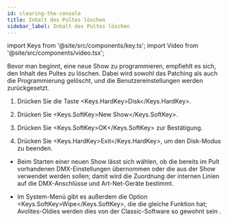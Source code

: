 ```yaml
---
id: clearing-the-console
title: Inhalt des Pultes löschen
sidebar_label: Inhalt des Pultes löschen
---
```


import Keys from '@site/src/components/key.ts';
import Video from '@site/src/components/video.tsx';

Bevor man beginnt, eine neue Show zu programmieren, empfiehlt es sich,
den Inhalt des Pultes zu löschen. Dabei wird sowohl das Patching als
auch die Programmierung gelöscht, und die Benutzereinstellungen werden
zurückgesetzt.

1.  Drücken Sie die Taste <Keys.HardKey>Disk</Keys.HardKey>.

2.  Drücken Sie <Keys.SoftKey>New Show</Keys.SoftKey>.

3.  Drücken Sie <Keys.SoftKey>OK</Keys.SoftKey> zur Bestätigung.

4.  Drücken Sie <Keys.HardKey>Exit</Keys.HardKey>, um den Disk-Modus zu beenden.

-   Beim Starten einer neuen Show lässt sich wählen, ob die bereits im
    Pult vorhandenen DMX-Einstellungen übernommen oder die aus der Show
    verwendet werden sollen; damit wird die Zuordnung der internen
    Linien auf die DMX-Anschlüsse und Art-Net-Geräte bestimmt.

-   Im System-Menü gibt es außerdem die Option <Keys.SoftKey>Wipe</Keys.SoftKey>, die die gleiche
    Funktion hat; Avolites-Oldies werden dies von der Classic-Software
    so gewohnt sein .

